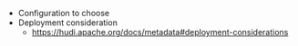 * Configuration to choose
* Deployment consideration
	* https://hudi.apache.org/docs/metadata#deployment-considerations
